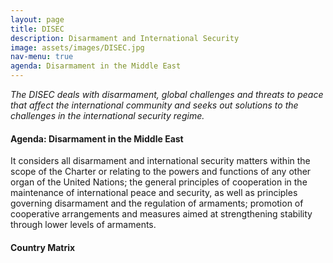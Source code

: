 ```yaml
---
layout: page
title: DISEC
description: Disarmament and International Security
image: assets/images/DISEC.jpg
nav-menu: true
agenda: Disarmament in the Middle East
---
```


*The DISEC deals with disarmament, global challenges and threats to peace that affect the
international community and seeks out solutions to the challenges in the international security
regime.*

#### Agenda: Disarmament in the Middle East

It considers all disarmament and international security matters within the scope of the Charter or
relating to the powers and functions of any other organ of the United Nations; the general principles
of cooperation in the maintenance of international peace and security, as well as principles
governing disarmament and the regulation of armaments; promotion of cooperative arrangements
and measures aimed at strengthening stability through lower levels of armaments.

#### Country Matrix
